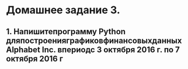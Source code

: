 # Домашнее задание 3.
## 1. Напишитепрограмму Python дляпостроенияграфиковфинансовыхданных Alphabet Inc. впериодс 3 октября 2016 г. по 7 октября 2016 г

